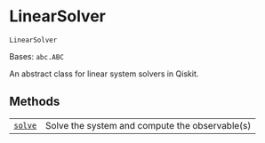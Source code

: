 # LinearSolver



`LinearSolver`

Bases: `abc.ABC`

An abstract class for linear system solvers in Qiskit.

## Methods

|                                                                                                                             |                                                |
| --------------------------------------------------------------------------------------------------------------------------- | ---------------------------------------------- |
| [`solve`](qiskit.algorithms.LinearSolver.solve#qiskit.algorithms.LinearSolver.solve "qiskit.algorithms.LinearSolver.solve") | Solve the system and compute the observable(s) |
